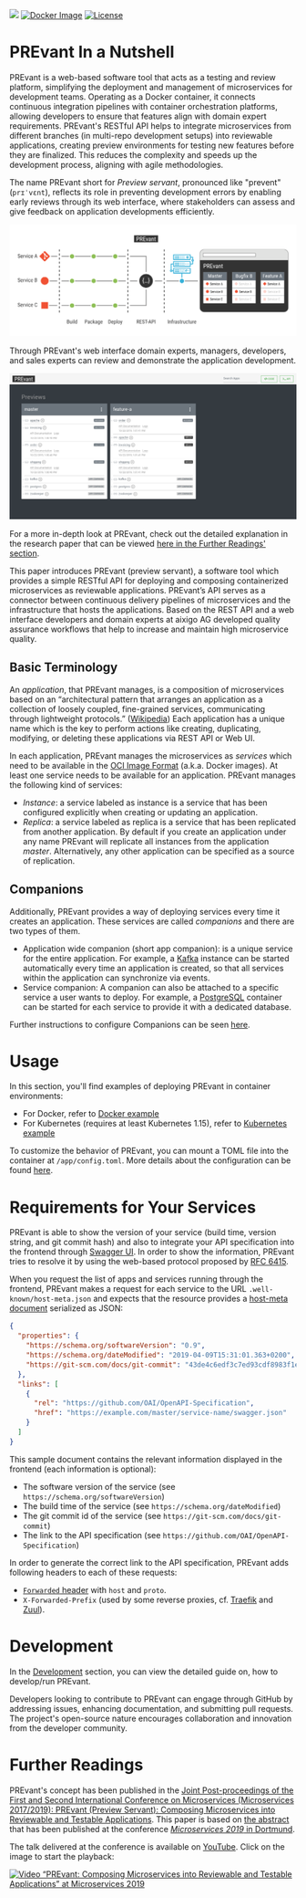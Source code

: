 ![](https://github.com/aixigo/PREvant/workflows/Build%20and%20test%20API/badge.svg)
[![Docker Image](https://img.shields.io/docker/pulls/aixigo/prevant?color=yellow&label=Docker%20Image)](https://hub.docker.com/r/aixigo/prevant)
[![License](https://img.shields.io/badge/license-MIT-blue.svg)](./LICENSE)

# PREvant In a Nutshell

PREvant is a web-based software tool that acts as a testing and review platform,
simplifying the deployment and management of microservices for development
teams. Operating as a Docker container, it connects continuous integration
pipelines with container orchestration platforms, allowing developers to ensure that
features align with domain expert requirements. PREvant's RESTful API helps to
integrate microservices from different branches (in multi-repo development
setups) into reviewable applications, creating preview environments for testing
new features before they are finalized. This reduces the complexity and speeds
up the development process, aligning with agile methodologies.

The name PREvant short for _Preview servant_, pronounced like "prevent"
(`prɪˈvɛnt`), reflects its role in preventing development errors by enabling
early reviews through its web interface, where stakeholders can assess and give
feedback on application developments efficiently.   


![In a nutshell](assets/in-a-nutshell.svg "In a nutshell")

Through PREvant's web interface domain experts, managers, developers, and sales
experts can review and demonstrate the application development.

![Access the application](assets/screenshot.png "Access the application")

For a more in-depth look at PREvant, check out the detailed explanation in the
research paper that can be viewed [here in the Further Readings'
section](../README.md#further-readings).

This paper introduces PREvant (preview servant), a software tool which provides
a simple RESTful API for deploying and composing containerized microservices as
reviewable applications. PREvant’s API serves as a connector between continuous
delivery pipelines of microservices and the infrastructure that hosts the
applications. Based on the REST API and a web interface developers and domain
experts at aixigo AG developed quality assurance workflows that help to increase
and maintain high microservice quality.

## Basic Terminology

An *application*, that PREvant manages, is a composition of microservices based
on an “architectural pattern that arranges an application as a collection of
loosely coupled, fine-grained services, communicating through lightweight
protocols.”  ([Wikipedia][wiki-microservices]) Each application has a unique
name which is the key to perform actions like creating, duplicating, modifying,
or deleting these applications via REST API or Web UI.

In each application, PREvant manages the microservices as *services* which need
to be available in the [OCI Image Format][oci-image-spec] (a.k.a. Docker
images). At least one service needs to be available for an application. PREvant
manages the following kind of services:

- *Instance*: a service labeled as instance is a service that has been
  configured explicitly when creating or updating an application.
- *Replica*: a service labeled as replica is a service that has been replicated
  from another application. By default if you create an application under any name
  PREvant will replicate all instances from the application *master*.
  Alternatively, any other application can be specified as a source of
  replication.

## Companions

Additionally, PREvant provides a way of deploying services every time it creates
an application. These services are called *companions* and there are two types
of them.

- Application wide companion (short app companion): is a unique service for the
  entire application. For example, a [Kafka][kafka] instance can be started
  automatically every time an application is created, so that all services
  within the application can synchronize via events.
- Service companion:  A companion can also be attached to a specific service a
  user wants to deploy. For example, a [PostgreSQL][postgres] container can be
  started for each service to provide it with a dedicated database.

Further instructions to configure Companions can be seen
[here](docs/companions.md).

# Usage

In this section, you'll find examples of deploying PREvant in container environments:

- For Docker, refer to [Docker example](examples/Docker/README.md)
- For Kubernetes (requires at least Kubernetes 1.15), refer to [Kubernetes example](examples/Kubernetes/README.md)

To customize the behavior of PREvant, you can mount a TOML file into the container at `/app/config.toml`. More details about the configuration can be found [here](docs/configuration.md).

# Requirements for Your Services

PREvant is able to show the version of your service (build time, version string, and git commit hash) and also to integrate your API specification into the frontend through [Swagger UI](https://swagger.io/tools/swagger-ui/). In order to show the information, PREvant tries to resolve it by using the web-based protocol proposed by [RFC 6415](https://tools.ietf.org/html/rfc6415).

When you request the list of apps and services running through the frontend, PREvant makes a request for each service to the URL `.well-known/host-meta.json` and expects that the resource provides a [host-meta document](http://docs.oasis-open.org/xri/xrd/v1.0/xrd-1.0.html) serialized as JSON:

```json
{
  "properties": {
    "https://schema.org/softwareVersion": "0.9",
    "https://schema.org/dateModified": "2019-04-09T15:31:01.363+0200",
    "https://git-scm.com/docs/git-commit": "43de4c6edf3c7ed93cdf8983f1ea7d73115176cc"
  },
  "links": [
    {
      "rel": "https://github.com/OAI/OpenAPI-Specification",
      "href": "https://example.com/master/service-name/swagger.json"
    }
  ]
}
```

This sample document contains the relevant information displayed in the frontend (each information is optional):

- The software version of the service (see `https://schema.org/softwareVersion`)
- The build time of the service (see `https://schema.org/dateModified`)
- The git commit id of the service (see `https://git-scm.com/docs/git-commit`)
- The link to the API specification (see `https://github.com/OAI/OpenAPI-Specification`)

In order to generate the correct link to the API specification, PREvant adds following headers to each of these requests:

- [`Forwarded` header](https://developer.mozilla.org/en-US/docs/Web/HTTP/Headers/Forwarded) with `host` and `proto`.
- `X-Forwarded-Prefix` (used by some reverse proxies, cf. [Traefik](https://docs.traefik.io/basics/) and [Zuul](https://cloud.spring.io/spring-cloud-static/Finchley.SR1/multi/multi__router_and_filter_zuul.html)).

# Development

In the [Development](docs/Develop.md) section, you can view the detailed guide on,
how to develop/run PREvant.

Developers looking to contribute to PREvant can engage through GitHub by
addressing issues, enhancing documentation, and submitting pull requests. The
project's open-source nature encourages collaboration and innovation from the
developer community.


# Further Readings

PREvant's concept has been published in the [Joint Post-proceedings of the First and Second International Conference on Microservices (Microservices 2017/2019): PREvant (Preview Servant): Composing Microservices into Reviewable and Testable Applications](http://dx.doi.org/10.4230/OASIcs.Microservices.2017-2019.5).
This paper is based on [the abstract](https://www.conf-micro.services/2019/papers/Microservices_2019_paper_14.pdf) that has been published at the conference [_Microservices 2019_ in Dortmund](https://www.conf-micro.services/2019/).

The talk delivered at the conference is available on [YouTube](http://www.youtube.com/watch?v=O9GxapQR5bk). Click on the image to start the playback:

[![Video “PREvant: Composing Microservices into Reviewable and Testable Applications” at Microservices 2019](http://img.youtube.com/vi/O9GxapQR5bk/0.jpg)](http://www.youtube.com/watch?v=O9GxapQR5bk)

[wiki-microservices]: https://en.wikipedia.org/wiki/Microservices
[oci-image-spec]: https://specs.opencontainers.org/image-spec/
[kafka]: https://kafka.apache.org
[postgres]: https://www.postgresql.org
